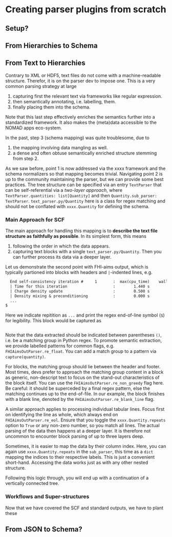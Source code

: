 # Creating parser plugins from scratch

## Setup?

## From Hierarchies to Schema

## From Text to Hierarchies

Contrary to XML or HDF5, text files do not come with a machine-readable structure.
Therefor, it is on the parser dev to impose one.
This is a very common parsing strategy at large

1. capturing first the relevant text via frameworks like regular expression.
2. then semantically annotating, i.e. labelling, them.
3. finally placing them into the schema.

Note that this last step effectively enriches the semantics further into a standardized framework.
It also makes the (meta)data accessible to the NOMAD apps eco-system.

In the past, step 3 (schema mapping) was quite troublesome, due to

1. the mapping involving data mangling as well.
2. a dense and often obtuse semantically enriched structure stemming from step 2.

As we saw before, point 1 is now addressed via the xxxx framework and the schema normalizers so that mapping becomes trivial.
Navigating point 2 is up to the community maintaining the parser, but we can provide some best practices.
The tree structure can be specified via an entry `TextParser` that can be self-referential via a _two-layer approach_, where `TextParser.quantities: list[Quantity]` and then `Quantity.sub_parser: TextParser`.
`text_parser.py/Quantity` here is a class for regex matching and should not be conflated with `xxxx.Quantity` for defining the schema.

### Main Approach for SCF

The main approach for handling this mapping is to **describe the text file structure as faithfully as possible**.
In its simplest form, this means

1. following the order in which the data appears.
2. capturing text blocks with a single `text_parser.py/Quantity`. Then you can further process its data via a deeper layer.

Let us demonstrate the second point with FHI-aims output, which is typically partioned into blocks with headers and `|`-indented lines, e.g.

```txt
  End self-consistency iteration #     1       :  max(cpu_time)    wall_clock(cpu1)$
  | Time for this iteration                    :        1.440 s           1.454 s$
  | Charge density update                      :        0.500 s           0.504 s$
  | Density mixing & preconditioning           :        0.000 s           0.000 s$
  ...
$
```

Here we indicate repitition as `...` and print the regex end-of-line symbol (`$`) for legibility.
This block would be captured as

```python

```

Note that the data extracted should be indicated between parentheses `()`, i.e. be a matching group in Python regex.
To promote semantic extraction, we provide labelled patterns for common flags, e.g. `FHIAimsOutParser.re_float`.
You can add a match group to a pattern via `capture(quantity)`.

For blocks, the matching group should lie between the header and footer.
Most times, devs prefer to approach the matching group content in a block as generic, non-descript text to focus on the stand-out characteristics of the block itself.
You can use the `FHIAimsOutParser.re_non_greedy` flag here.
Be careful: it should be superceded by a final regex pattern, else the matching continues up to the end-of-file.
In our example, the block finishes with a blank line, denoted by the `FHIAimsOutParser.re_blank_line` flag. 

A similar approach applies to processing individual tabular lines.
Focus first on identifying the line as whole, which always end on `FHIAimsOutParser.re_eol`.
Ensure that you toggle the `xxxx.Quantity.repeats` option to `True` or any non-zero number, so you match all lines.
The actual parsing of the data then happens at a deeper layer.
It is therefore not uncommon to encounter block parsing of up to three layers deep.

Sometimes, it is easier to map the data by their column index.
Here, you can again use `xxxx.Quantity.repeats` in the `sub_parser`, this time as a `dict` mapping the indices to their respective labels.
This is just a convenient short-hand.
Accessing the data works just as with any other nested structure.

Following this logic through, you will end up with a continuation of a vertically connected tree.

### Workflows and Super-structures

Now that we have covered the SCF and standard outputs, we have to plant these 

## From JSON to Schema?
